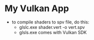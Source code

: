 # My Vulkan App

* to compile shaders to spv file, do this:
  * glslc.exe shader.vert -o vert.spv
  * glsls.exe comes with Vulkan SDK
